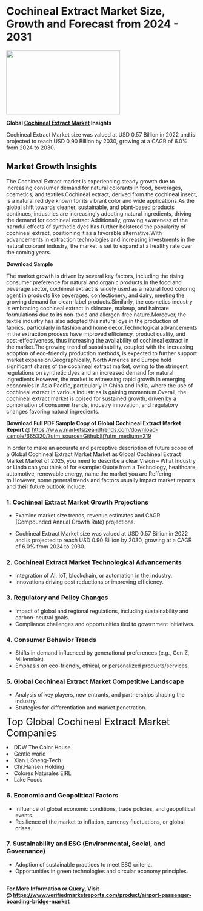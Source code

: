 <H1>Cochineal Extract Market Size, Growth and Forecast from 2024 - 2031</H1><img class="aligncenter size-medium wp-image-584254" src="https://thirdeyenews.in/wp-content/uploads/2024/09/Global-Market-Research-300x168.jpeg" alt="" width="300" height="168" /><p><strong>Global&nbsp;<a href="https://www.marketsizeandtrends.com/download-sample/665320/?utm_source=Github8j?utm_medium=219">Cochineal Extract Market</a> Insights</strong></p><p>Cochineal Extract Market size was valued at USD 0.57 Billion in 2022 and is projected to reach USD 0.90 Billion by 2030, growing at a CAGR of 6.0% from 2024 to 2030.</p><p><h2>Market Growth Insights</h2> <p>The Cochineal Extract market is experiencing steady growth due to increasing consumer demand for natural colorants in food, beverages, cosmetics, and textiles.Cochineal extract, derived from the cochineal insect, is a natural red dye known for its vibrant color and wide applications.As the global shift towards cleaner, sustainable, and plant-based products continues, industries are increasingly adopting natural ingredients, driving the demand for cochineal extract.Additionally, growing awareness of the harmful effects of synthetic dyes has further bolstered the popularity of cochineal extract, positioning it as a favorable alternative.With advancements in extraction technologies and increasing investments in the natural colorant industry, the market is set to expand at a healthy rate over the coming years.</p> <p><strong>Download Sample</strong></p> <p>The market growth is driven by several key factors, including the rising consumer preference for natural and organic products.In the food and beverage sector, cochineal extract is widely used as a natural food coloring agent in products like beverages, confectionery, and dairy, meeting the growing demand for clean-label products.Similarly, the cosmetics industry is embracing cochineal extract in skincare, makeup, and haircare formulations due to its non-toxic and allergen-free nature.Moreover, the textile industry has also adopted this natural dye in the production of fabrics, particularly in fashion and home decor.Technological advancements in the extraction process have improved efficiency, product quality, and cost-effectiveness, thus increasing the availability of cochineal extract in the market.The growing trend of sustainability, coupled with the increasing adoption of eco-friendly production methods, is expected to further support market expansion.Geographically, North America and Europe hold significant shares of the cochineal extract market, owing to the stringent regulations on synthetic dyes and an increased demand for natural ingredients.However, the market is witnessing rapid growth in emerging economies in Asia Pacific, particularly in China and India, where the use of cochineal extract in various industries is gaining momentum.Overall, the cochineal extract market is poised for sustained growth, driven by a combination of consumer trends, industry innovation, and regulatory changes favoring natural ingredients.</p> <p><span class=""><strong>Download Full PDF Sample Copy of Global Cochineal Extract Market Report</strong> @ <a href="https://www.marketsizeandtrends.com/download-sample/665320/?utm_source=Github8j?utm_medium=219" target="_blank">https://www.marketsizeandtrends.com/download-sample/665320/?utm_source=Github8j?utm_medium=219</a></span></p><p>In order to make an accurate and perceptive description of future scope of a Global&nbsp;Cochineal Extract Market Market as Global&nbsp;Cochineal Extract Market Market of 2025, you need to describe a clear Vision &ndash; What Industry or Linda can you think of for example: Quote from a Technology, healthcare, automotive, renewable energy, name the market you are Reffering to.However, some general trends and factors usually impact market reports and their future outlook include:</p><h3>1.&nbsp;<strong>Cochineal Extract Market Growth Projections</strong></h3><ul><li>Examine market size trends, revenue estimates and CAGR (Compounded Annual Growth Rate) projections.</li><li><p>Cochineal Extract Market size was valued at USD 0.57 Billion in 2022 and is projected to reach USD 0.90 Billion by 2030, growing at a CAGR of 6.0% from 2024 to 2030.</p></li></ul><h3>2.&nbsp;<strong>Cochineal Extract Market Technological Advancements</strong></h3><ul><li>Integration of AI, IoT, blockchain, or automation in the industry.</li><li>Innovations driving cost reductions or improving efficiency.</li></ul><h3>3.&nbsp;<strong>Regulatory and Policy Changes</strong></h3><ul><li>Impact of global and regional regulations, including sustainability and carbon-neutral goals.</li><li>Compliance challenges and opportunities tied to government initiatives.</li></ul><h3>4.&nbsp;<strong>Consumer Behavior Trends</strong></h3><ul><li>Shifts in demand influenced by generational preferences (e.g., Gen Z, Millennials).</li><li>Emphasis on eco-friendly, ethical, or personalized products/services.</li></ul><h3>5.&nbsp;<strong>Global Cochineal Extract Market Competitive Landscape</strong></h3><ul><li>Analysis of key players, new entrants, and partnerships shaping the industry.</li><li>Strategies for differentiation and market penetration.</li></ul><p data-pm-slice="1 1 []"><span style="color: inherit; font-family: inherit; font-size: 25px;">Top Global Cochineal Extract Market Companies</span></p><div class="" data-test-id=""><p><li>DDW The Color House</li><li> Gentle world</li><li> Xian LiSheng-Tech</li><li> Chr.Hansen Holding</li><li> Colores Naturales EIRL</li><li> Lake Foods</li></p></div><h3>6.&nbsp;<strong>Economic and Geopolitical Factors</strong></h3><ul><li>Influence of global economic conditions, trade policies, and geopolitical events.</li><li>Resilience of the market to inflation, currency fluctuations, or global crises.</li></ul><h3>7.&nbsp;<strong>Sustainability and ESG (Environmental, Social, and Governance)</strong></h3><ul><li>Adoption of sustainable practices to meet ESG criteria.</li><li>Opportunities in green technologies and circular economy principles.</li></ul><h2><strong style="font-size: 14px;">For More Information or Query, Visit @&nbsp;</strong><a style="background-color: #ffffff; font-size: 14px;" href="https://www.marketsizeandtrends.com/report/cochineal-extract-market/" target="_blank">https://www.verifiedmarketreports.com/product/airport-passenger-boarding-bridge-market</a></h2>